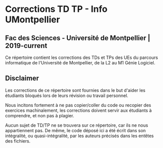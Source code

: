# Corrections TD TP - Info UMontpellier
## Fac des Sciences - Université de Montpellier | 2019-current

Ce répertoire contient les corrections des TDs et TPs des UEs du parcours informatique de l'Université de Montpellier, de la L2 au M1 Génie Logiciel.

## Disclaimer

Les corrections de ce répertoire sont fournies dans le but d'aider les étudiants bloqués lors de leurs révision ou travail personnel. 

Nous incitons fortement à ne pas copier/coller du code ou recopier des exercices machinalement, les corrections doivent servir aux étudiants à comprendre, et non pas à plagier.

Aucun sujet de TD/TP ne se trouvera sur ce répertoire, car ils ne nous appartiennent pas. De même, le code déposé ici a été écrit dans son intégralité, ou quasi-intégralité, par les auteurs précisés dans les entêtes des fichiers. 
